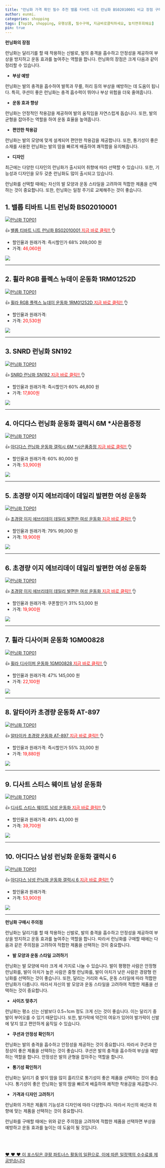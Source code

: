 ```yaml
---
title: "런닝화 가격 확인 필수 추천 밸롭 티바트 니트 런닝화 BS02010001 비교 장점 구매가이드"
author: eunmi.
categories: shopping
tags: [Top10, shopping, 유행상품, 필수구매, 지금바로클릭하세요, 놓치면후회해요]
pin: true
---
```

**런닝화의 장점**

런닝화는 달리기를 할 때 착용하는 신발로, 발의 충격을 흡수하고 안정성을 제공하여 부상을 방지하고 운동 효과를 높여주는 역할을 합니다. 런닝화의 장점은 크게 다음과 같이 정리할 수 있습니다.

* **부상 예방**

런닝화는 발의 충격을 흡수하여 발목과 무릎, 허리 등의 부상을 예방하는 데 도움이 됩니다. 특히, 쿠션이 좋은 런닝화는 충격 흡수력이 뛰어나 부상 위험을 더욱 줄여줍니다.

* **운동 효과 향상**

런닝화는 안정적인 착용감을 제공하여 발의 움직임을 자연스럽게 돕습니다. 또한, 발의 균형을 잡아주는 역할을 하여 운동 효율을 높여줍니다.

* **편안한 착용감**

런닝화는 발의 모양에 맞게 설계되어 편안한 착용감을 제공합니다. 또한, 통기성이 좋은 소재를 사용한 런닝화는 발의 땀을 빠르게 배출하여 쾌적함을 유지해줍니다.

* **디자인**

최근에는 다양한 디자인의 런닝화가 출시되어 취향에 따라 선택할 수 있습니다. 또한, 기능성과 디자인을 모두 갖춘 런닝화도 많이 출시되고 있습니다.

런닝화를 선택할 때에는 자신의 발 모양과 운동 스타일을 고려하여 적합한 제품을 선택하는 것이 중요합니다. 또한, 런닝화는 일정 주기로 교체해주는 것이 좋습니다.

   

## 1. 밸롭 티바트 니트 런닝화 BS02010001

[![런닝화 TOP01](https://thumbnail8.coupangcdn.com/thumbnails/remote/230x230ex/image/retail/images/8332067606012946-5e6e786f-ede5-4d92-bbec-d222759f0b3d.jpg)](https://link.coupang.com/re/AFFSDP?lptag=AF3617701&subid=GithubCoopas&pageKey=1987199303&traceid=V0-153&itemId=3381211083&vendorItemId=71367870452)


👍 [밸롭 티바트 니트 런닝화 BS02010001 <font color=red> 지금 바로 클릭!! </font> ](https://link.coupang.com/re/AFFSDP?lptag=AF3617701&subid=GithubCoopas&pageKey=1987199303&traceid=V0-153&itemId=3381211083&vendorItemId=71367870452) 👌 


- 할인율과 원래가격: 즉시할인가 68%  269,000   원
- 가격: <span style='color:red'>46,060원</span>

[![](/discount_price.png)](https://link.coupang.com/re/AFFSDP?lptag=AF3617701&subid=GithubCoopas&pageKey=1987199303&traceid=V0-153&itemId=3381211083&vendorItemId=71367870452)

---


   

## 2. 휠라 RGB 플렉스 뉴데이 운동화 1RM01252D

[![런닝화 TOP01](https://thumbnail6.coupangcdn.com/thumbnails/remote/230x230ex/image/rs_quotation_api/fxt7ub6o/bd87ffffe51845579d36549b92beb1a4.jpg)](https://link.coupang.com/re/AFFSDP?lptag=AF3617701&subid=GithubCoopas&pageKey=6329093492&traceid=V0-153&itemId=13227162832&vendorItemId=80485326162)


👍 [휠라 RGB 플렉스 뉴데이 운동화 1RM01252D <font color=red> 지금 바로 클릭!! </font> ](https://link.coupang.com/re/AFFSDP?lptag=AF3617701&subid=GithubCoopas&pageKey=6329093492&traceid=V0-153&itemId=13227162832&vendorItemId=80485326162) 👌 


- 할인율과 원래가격: 
- 가격: <span style='color:red'>20,530원</span>

[![](/discount_price.png)](https://link.coupang.com/re/AFFSDP?lptag=AF3617701&subid=GithubCoopas&pageKey=6329093492&traceid=V0-153&itemId=13227162832&vendorItemId=80485326162)

---


   

## 3. SNRD 런닝화 SN192

[![런닝화 TOP01](https://thumbnail9.coupangcdn.com/thumbnails/remote/230x230ex/image/retail/images/2018/09/27/17/8/40daef83-84fd-4994-9596-9d430555b9de.jpg)](https://link.coupang.com/re/AFFSDP?lptag=AF3617701&subid=GithubCoopas&pageKey=140376536&traceid=V0-153&itemId=409052867&vendorItemId=4001885322)


👍 [SNRD 런닝화 SN192 <font color=red> 지금 바로 클릭!! </font> ](https://link.coupang.com/re/AFFSDP?lptag=AF3617701&subid=GithubCoopas&pageKey=140376536&traceid=V0-153&itemId=409052867&vendorItemId=4001885322) 👌 


- 할인율과 원래가격: 즉시할인가 60%  46,800   원
- 가격: <span style='color:red'>17,800원</span>

[![](/discount_price.png)](https://link.coupang.com/re/AFFSDP?lptag=AF3617701&subid=GithubCoopas&pageKey=140376536&traceid=V0-153&itemId=409052867&vendorItemId=4001885322)

---


   

## 4. 아디다스 런닝화 운동화 갤럭시 6M *사은품증정

[![런닝화 TOP01](https://thumbnail8.coupangcdn.com/thumbnails/remote/230x230ex/image/vendor_inventory/ce48/826d09b95c5f01fa8b92851d61cefab6a9d546775eaa87c14a700cdfa71a.jpg)](https://link.coupang.com/re/AFFSDP?lptag=AF3617701&subid=GithubCoopas&pageKey=7006754231&traceid=V0-153&itemId=17203667146&vendorItemId=84375634042)


👍 [아디다스 런닝화 운동화 갤럭시 6M *사은품증정 <font color=red> 지금 바로 클릭!! </font> ](https://link.coupang.com/re/AFFSDP?lptag=AF3617701&subid=GithubCoopas&pageKey=7006754231&traceid=V0-153&itemId=17203667146&vendorItemId=84375634042) 👌 


- 할인율과 원래가격: 60%  80,000   원
- 가격: <span style='color:red'>53,900원</span>

[![](/discount_price.png)](https://link.coupang.com/re/AFFSDP?lptag=AF3617701&subid=GithubCoopas&pageKey=7006754231&traceid=V0-153&itemId=17203667146&vendorItemId=84375634042)

---


   

## 5. 초경량 이지 에브리데이 데일리 발편한 여성 운동화

[![런닝화 TOP01](https://thumbnail7.coupangcdn.com/thumbnails/remote/230x230ex/image/vendor_inventory/b15a/1b502436a791778b8ac7c129c60e5ec1a68b92af9e3acd4c3a91b0ee19fe.jpg)](https://link.coupang.com/re/AFFSDP?lptag=AF3617701&subid=GithubCoopas&pageKey=7104187746&traceid=V0-153&itemId=17741525689&vendorItemId=86740391444)


👍 [초경량 이지 에브리데이 데일리 발편한 여성 운동화 <font color=red> 지금 바로 클릭!! </font> ](https://link.coupang.com/re/AFFSDP?lptag=AF3617701&subid=GithubCoopas&pageKey=7104187746&traceid=V0-153&itemId=17741525689&vendorItemId=86740391444) 👌 


- 할인율과 원래가격: 79%  99,000   원
- 가격: <span style='color:red'>19,900원</span>

[![](/discount_price.png)](https://link.coupang.com/re/AFFSDP?lptag=AF3617701&subid=GithubCoopas&pageKey=7104187746&traceid=V0-153&itemId=17741525689&vendorItemId=86740391444)

---


   

## 6. 초경량 이지 에브리데이 데일리 발편한 여성 운동화

[![런닝화 TOP01](https://thumbnail10.coupangcdn.com/thumbnails/remote/230x230ex/image/vendor_inventory/701c/3784e4f597893accefa87536a5a9021dcd983a4e952a2924a3f89c9b7044.jpg)](https://link.coupang.com/re/AFFSDP?lptag=AF3617701&subid=GithubCoopas&pageKey=7104187746&traceid=V0-153&itemId=17741525696&vendorItemId=86740391396)


👍 [초경량 이지 에브리데이 데일리 발편한 여성 운동화 <font color=red> 지금 바로 클릭!! </font> ](https://link.coupang.com/re/AFFSDP?lptag=AF3617701&subid=GithubCoopas&pageKey=7104187746&traceid=V0-153&itemId=17741525696&vendorItemId=86740391396) 👌 


- 할인율과 원래가격: 쿠폰할인가 31%  53,000   원
- 가격: <span style='color:red'>19,900원</span>

[![](/discount_price.png)](https://link.coupang.com/re/AFFSDP?lptag=AF3617701&subid=GithubCoopas&pageKey=7104187746&traceid=V0-153&itemId=17741525696&vendorItemId=86740391396)

---


   

## 7. 휠라 디사이퍼 운동화 1GM00828

[![런닝화 TOP01](https://thumbnail10.coupangcdn.com/thumbnails/remote/230x230ex/image/retail/images/2022/01/26/14/6/38585604-a54b-440e-a464-44b39efb0e67.jpg)](https://link.coupang.com/re/AFFSDP?lptag=AF3617701&subid=GithubCoopas&pageKey=6329223903&traceid=V0-153&itemId=13079776481&vendorItemId=80341390217)


👍 [휠라 디사이퍼 운동화 1GM00828 <font color=red> 지금 바로 클릭!! </font> ](https://link.coupang.com/re/AFFSDP?lptag=AF3617701&subid=GithubCoopas&pageKey=6329223903&traceid=V0-153&itemId=13079776481&vendorItemId=80341390217) 👌 


- 할인율과 원래가격: 47%  145,000   원
- 가격: <span style='color:red'>22,100원</span>

[![](/discount_price.png)](https://link.coupang.com/re/AFFSDP?lptag=AF3617701&subid=GithubCoopas&pageKey=6329223903&traceid=V0-153&itemId=13079776481&vendorItemId=80341390217)

---


   

## 8. 알타이카 초경량 운동화 AT-897

[![런닝화 TOP01](https://thumbnail8.coupangcdn.com/thumbnails/remote/230x230ex/image/retail/images/2020/09/10/19/3/26c41272-aa61-46fa-9267-4f107a3cf03a.jpg)](https://link.coupang.com/re/AFFSDP?lptag=AF3617701&subid=GithubCoopas&pageKey=2119208874&traceid=V0-153&itemId=3597740910&vendorItemId=71583463531)


👍 [알타이카 초경량 운동화 AT-897 <font color=red> 지금 바로 클릭!! </font> ](https://link.coupang.com/re/AFFSDP?lptag=AF3617701&subid=GithubCoopas&pageKey=2119208874&traceid=V0-153&itemId=3597740910&vendorItemId=71583463531) 👌 


- 할인율과 원래가격: 즉시할인가 55%  33,000   원
- 가격: <span style='color:red'>19,880원</span>

[![](/discount_price.png)](https://link.coupang.com/re/AFFSDP?lptag=AF3617701&subid=GithubCoopas&pageKey=2119208874&traceid=V0-153&itemId=3597740910&vendorItemId=71583463531)

---


   

## 9. 디사트 스티스 웨이트 남성 운동화

[![런닝화 TOP01](https://thumbnail10.coupangcdn.com/thumbnails/remote/230x230ex/image/vendor_inventory/1e36/42db036d1c890577bec196132fe7b8239408a12d132fa38090ef642863c1.jpg)](https://link.coupang.com/re/AFFSDP?lptag=AF3617701&subid=GithubCoopas&pageKey=6675315822&traceid=V0-153&itemId=15373627804&vendorItemId=85847746650)


👍 [디사트 스티스 웨이트 남성 운동화 <font color=red> 지금 바로 클릭!! </font> ](https://link.coupang.com/re/AFFSDP?lptag=AF3617701&subid=GithubCoopas&pageKey=6675315822&traceid=V0-153&itemId=15373627804&vendorItemId=85847746650) 👌 


- 할인율과 원래가격: 49%  43,000   원
- 가격: <span style='color:red'>39,700원</span>

[![](/discount_price.png)](https://link.coupang.com/re/AFFSDP?lptag=AF3617701&subid=GithubCoopas&pageKey=6675315822&traceid=V0-153&itemId=15373627804&vendorItemId=85847746650)

---


   

## 10. 아디다스 남성 런닝화 운동화 갤럭시 6

[![런닝화 TOP01](https://thumbnail6.coupangcdn.com/thumbnails/remote/230x230ex/image/vendor_inventory/6370/074cd1d21a0c19ca66e66dc5d924e036171c53d9f1cac2d679a8204983e4.jpg)](https://link.coupang.com/re/AFFSDP?lptag=AF3617701&subid=GithubCoopas&pageKey=7012244724&traceid=V0-153&itemId=17236803425&vendorItemId=84408431450)


👍 [아디다스 남성 런닝화 운동화 갤럭시 6 <font color=red> 지금 바로 클릭!! </font> ](https://link.coupang.com/re/AFFSDP?lptag=AF3617701&subid=GithubCoopas&pageKey=7012244724&traceid=V0-153&itemId=17236803425&vendorItemId=84408431450) 👌 


- 할인율과 원래가격: 
- 가격: <span style='color:red'>53,900원</span>

[![](/discount_price.png)](https://link.coupang.com/re/AFFSDP?lptag=AF3617701&subid=GithubCoopas&pageKey=7012244724&traceid=V0-153&itemId=17236803425&vendorItemId=84408431450)

---
**런닝화 구매시 주의점**

런닝화는 달리기를 할 때 착용하는 신발로, 발의 충격을 흡수하고 안정성을 제공하여 부상을 방지하고 운동 효과를 높여주는 역할을 합니다. 따라서 런닝화를 구매할 때에는 다음과 같은 주의점을 고려하여 적합한 제품을 선택하는 것이 중요합니다.

* **발 모양과 운동 스타일 고려하기**

런닝화는 발 모양에 따라 크게 세 가지로 나눌 수 있습니다. 발이 평평한 사람은 안정형 런닝화를, 발이 아치가 높은 사람은 중형 런닝화를, 발이 아치가 낮은 사람은 경량형 런닝화를 선택하는 것이 좋습니다. 또한, 달리는 거리와 속도, 운동 스타일에 따라 적합한 런닝화가 다릅니다. 따라서 자신의 발 모양과 운동 스타일을 고려하여 적합한 제품을 선택하는 것이 중요합니다.

* **사이즈 맞추기**

런닝화는 평소 신는 신발보다 0.5~1cm 정도 크게 신는 것이 좋습니다. 이는 달리기 중 발이 부어오를 수 있기 때문입니다. 또한, 발가락에 약간의 여유가 있어야 발가락이 신발에 닿지 않고 편안하게 움직일 수 있습니다.

* **쿠션과 안정성 확인하기**

런닝화는 발의 충격을 흡수하고 안정성을 제공하는 것이 중요합니다. 따라서 쿠션과 안정성이 좋은 제품을 선택하는 것이 좋습니다. 쿠션은 발의 충격을 흡수하여 부상을 예방하는 역할을 합니다. 안정성은 발의 균형을 잡아주는 역할을 합니다.

* **통기성 확인하기**

런닝화는 달리기 중 발이 땀을 많이 흘리므로 통기성이 좋은 제품을 선택하는 것이 좋습니다. 통기성이 좋은 런닝화는 발의 땀을 빠르게 배출하여 쾌적한 착용감을 제공합니다.

* **가격과 디자인 고려하기**

런닝화의 가격은 제품의 기능성과 디자인에 따라 다양합니다. 따라서 자신의 예산과 취향에 맞는 제품을 선택하는 것이 중요합니다.

런닝화를 구매할 때에는 위와 같은 주의점을 고려하여 적합한 제품을 선택하면 부상을 예방하고 운동 효과를 높이는 데 도움이 될 것입니다.<br><br><br><br><br> [ ❤ ❤ ❤ 이 포스팅은 쿠팡 파트너스 활동의 일환으로, 이에 따른 일정액의 수수료를 제공받습니다](https://link.coupang.com/a/bcEFyh)